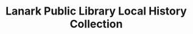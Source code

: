 ---
layout: repo
title: "Lanark Public Library Local History Collection"
id: 15930
permalink: repos/15930/
---